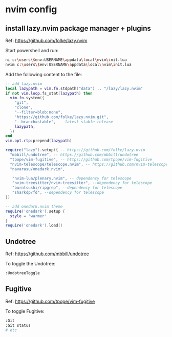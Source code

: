 # nvim config

## install lazy.nvim package manager + plugins

Ref: https://github.com/folke/lazy.nvim

Start powershell and run:
```bash
ni c:\users\$env:USERNAME\appdata\local\nvim\init.lua
nvim c:\users\$env:USERNAME\appdata\local\nvim\init.lua
```
Add the following content to the file:

```lua
-- add lazy.nvim
local lazypath = vim.fn.stdpath("data") .. "/lazy/lazy.nvim"
if not vim.loop.fs_stat(lazypath) then
  vim.fn.system({
    "git",
    "clone",
    "--filter=blob:none",
    "https://github.com/folke/lazy.nvim.git",
    "--branch=stable", -- latest stable release
    lazypath,
  })
end
vim.opt.rtp:prepend(lazypath)

require("lazy").setup({ -- https://github.com/folke/lazy.nvim
  "mbbill/undotree", -- https://github.com/mbbill/undotree
  "tpope/vim-fugitive", -- https://github.com/tpope/vim-fugitive
  "nvim-telescope/telescope.nvim", -- https://github.com/nvim-telescope/telescope.nvim
  "navarasu/onedark.nvim",

   "nvim-lua/plenary.nvim", -- dependency for telescope
   "nvim-treesitter/nvim-treesitter", --dependency for telescope
   "burntsushi/ripgrep", --dependency for telescope
   "sharkdp/fd", --dependency for telescope
})

-- add onedark.nvim theme
require('onedark').setup {
  style = 'warmer'
}
require('onedark').load()

```

## Undotree

Ref: https://github.com/mbbill/undotree

To toggle the Undotree:

```bash
:UndotreeToggle
```

## Fugitive

Ref: https://github.com/tpope/vim-fugitive

To toggle Fugitive:

```bash
:Git
:Git status
# etc
```

